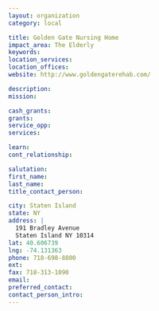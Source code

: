 ```yaml
---
layout: organization
category: local

title: Golden Gate Nursing Home
impact_area: The Elderly
keywords: 
location_services: 
location_offices: 
website: http://www.goldengaterehab.com/

description: 
mission: 

cash_grants: 
grants: 
service_opp: 
services: 

learn: 
cont_relationship: 

salutation: 
first_name: 
last_name: 
title_contact_person: 

city: Staten Island
state: NY
address: |
  191 Bradley Avenue     
  Staten Island NY 10314
lat: 40.606739
lng: -74.131363
phone: 718-698-8800
ext: 
fax: 718-313-1090
email: 
preferred_contact: 
contact_person_intro: 
---
```

